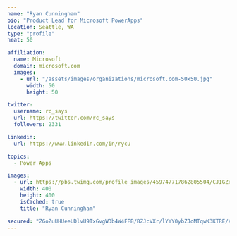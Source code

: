 ```yaml
---
name: "Ryan Cunningham"
bio: "Product Lead for Microsoft PowerApps"
location: Seattle, WA
type: "profile"
heat: 50

affiliation:
  name: Microsoft
  domain: microsoft.com
  images:
    - url: "/assets/images/organizations/microsoft.com-50x50.jpg"
      width: 50
      height: 50

twitter:
  username: rc_says
  url: https://twitter.com/rc_says
  followers: 2331

linkedin:
  url: https://www.linkedin.com/in/rycu

topics:
  - Power Apps

images:
  - url: https://pbs.twimg.com/profile_images/459747717862805504/CJIGZejd_400x400.png
    width: 400
    height: 400
    isCached: true
    title: "Ryan Cunningham"

secured: "ZGoZuUHUeeUDlvU9TxGvgWDb4W4FFB/BZJcVXr/lYYY0ybZJoMTqwK3KTRE/AEQWpflOiThDDg2SMn9zoWwj7yn7qnUUq+F6RGVZfgiC+2AcViIq0mjOLqv7rjrG/i9kujRaUSlhNPdwUSdg+1otkGs6FGXfiYX393dfaXbO782dfEtY8lf0XaEJ4Okzw2kl1w/OW+m2TGv1VyuZ9TDqrA3AixW1IKdi3bHzYqE5XtOcJc9TeYHo2s7F6C9ahnP2uvJCHQeW36LDX2hvZA+qRzkjAED4Ymyrxs85ZCBbvwjD28wcFogSUsJ+Q3eQdoG8SBmxKjgBcNkeImJJhrJJb0AdPtP+EK8fgS3NAmj1ISfBySXVV4aeO8ngRL5tdBMEeMYjKZce/wuvD+BHVMlA+HMTpgWsR33MPIpV4bv3i/c=;EY879u2eA1Zq7RALbn/JQg=="
---
```


